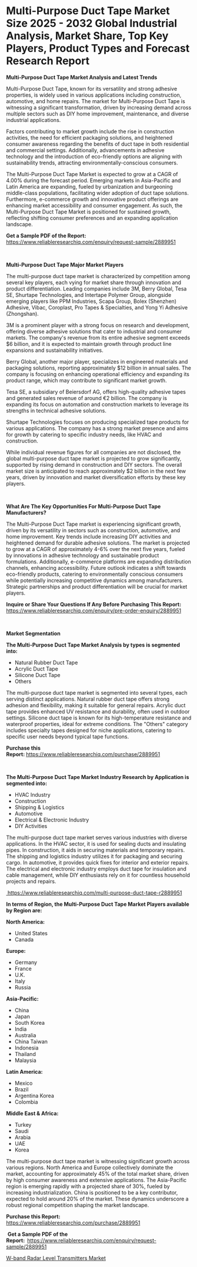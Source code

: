 <p><h1>Multi-Purpose Duct Tape Market Size 2025 - 2032 Global Industrial Analysis, Market Share, Top Key Players, Product Types and Forecast Research Report</h1></p><p><strong>Multi-Purpose Duct Tape Market Analysis and Latest Trends</strong></p>
<p><p>Multi-Purpose Duct Tape, known for its versatility and strong adhesive properties, is widely used in various applications including construction, automotive, and home repairs. The market for Multi-Purpose Duct Tape is witnessing a significant transformation, driven by increasing demand across multiple sectors such as DIY home improvement, maintenance, and diverse industrial applications. </p><p>Factors contributing to market growth include the rise in construction activities, the need for efficient packaging solutions, and heightened consumer awareness regarding the benefits of duct tape in both residential and commercial settings. Additionally, advancements in adhesive technology and the introduction of eco-friendly options are aligning with sustainability trends, attracting environmentally-conscious consumers.</p><p>The Multi-Purpose Duct Tape Market is expected to grow at a CAGR of 4.00% during the forecast period. Emerging markets in Asia-Pacific and Latin America are expanding, fueled by urbanization and burgeoning middle-class populations, facilitating wider adoption of duct tape solutions. Furthermore, e-commerce growth and innovative product offerings are enhancing market accessibility and consumer engagement. As such, the Multi-Purpose Duct Tape Market is positioned for sustained growth, reflecting shifting consumer preferences and an expanding application landscape.</p></p>
<p><strong>Get a Sample PDF of the Report:&nbsp;</strong> <a href="https://www.reliableresearchiq.com/enquiry/request-sample/2889951?utm_campaign=2336&utm_medium=2&utm_source=Github&utm_content=ia&utm_term=14032025&utm_id=multi-purpose-duct-tape">https://www.reliableresearchiq.com/enquiry/request-sample/2889951</a></p>
<p>&nbsp;</p>
<p><strong>Multi-Purpose Duct Tape Major Market Players</strong></p>
<p><p>The multi-purpose duct tape market is characterized by competition among several key players, each vying for market share through innovation and product differentiation. Leading companies include 3M, Berry Global, Tesa SE, Shurtape Technologies, and Intertape Polymer Group, alongside emerging players like PPM Industries, Scapa Group, Bolex (Shenzhen) Adhesive, Vibac, Coroplast, Pro Tapes & Specialties, and Yong Yi Adhesive (Zhongshan).</p><p>3M is a prominent player with a strong focus on research and development, offering diverse adhesive solutions that cater to industrial and consumer markets. The company's revenue from its entire adhesive segment exceeds $6 billion, and it is expected to maintain growth through product line expansions and sustainability initiatives.</p><p>Berry Global, another major player, specializes in engineered materials and packaging solutions, reporting approximately $12 billion in annual sales. The company is focusing on enhancing operational efficiency and expanding its product range, which may contribute to significant market growth.</p><p>Tesa SE, a subsidiary of Beiersdorf AG, offers high-quality adhesive tapes and generated sales revenue of around €2 billion. The company is expanding its focus on automation and construction markets to leverage its strengths in technical adhesive solutions.</p><p>Shurtape Technologies focuses on producing specialized tape products for various applications. The company has a strong market presence and aims for growth by catering to specific industry needs, like HVAC and construction.</p><p>While individual revenue figures for all companies are not disclosed, the global multi-purpose duct tape market is projected to grow significantly, supported by rising demand in construction and DIY sectors. The overall market size is anticipated to reach approximately $2 billion in the next few years, driven by innovation and market diversification efforts by these key players.</p></p>
<p>&nbsp;</p>
<p><strong>What Are The Key Opportunities For Multi-Purpose Duct Tape Manufacturers?</strong></p>
<p><p>The Multi-Purpose Duct Tape market is experiencing significant growth, driven by its versatility in sectors such as construction, automotive, and home improvement. Key trends include increasing DIY activities and heightened demand for durable adhesive solutions. The market is projected to grow at a CAGR of approximately 4-6% over the next five years, fueled by innovations in adhesive technology and sustainable product formulations. Additionally, e-commerce platforms are expanding distribution channels, enhancing accessibility. Future outlook indicates a shift towards eco-friendly products, catering to environmentally conscious consumers while potentially increasing competitive dynamics among manufacturers. Strategic partnerships and product differentiation will be crucial for market players.</p></p>
<p><strong>Inquire or Share Your Questions If Any Before Purchasing This Report:</strong> <a href="https://www.reliableresearchiq.com/enquiry/pre-order-enquiry/2889951?utm_campaign=2336&utm_medium=2&utm_source=Github&utm_content=ia&utm_term=14032025&utm_id=multi-purpose-duct-tape">https://www.reliableresearchiq.com/enquiry/pre-order-enquiry/2889951</a></p>
<p>&nbsp;</p>
<p><strong>Market Segmentation</strong></p>
<p><strong>The Multi-Purpose Duct Tape Market Analysis by types is segmented into:</strong></p>
<p><ul><li>Natural Rubber Duct Tape</li><li>Acrylic Duct Tape</li><li>Silicone Duct Tape</li><li>Others</li></ul></p>
<p><p>The multi-purpose duct tape market is segmented into several types, each serving distinct applications. Natural rubber duct tape offers strong adhesion and flexibility, making it suitable for general repairs. Acrylic duct tape provides enhanced UV resistance and durability, often used in outdoor settings. Silicone duct tape is known for its high-temperature resistance and waterproof properties, ideal for extreme conditions. The "Others" category includes specialty tapes designed for niche applications, catering to specific user needs beyond typical tape functions.</p></p>
<p><strong>Purchase this Report:&nbsp;</strong><a href="https://www.reliableresearchiq.com/purchase/2889951?utm_campaign=2336&utm_medium=2&utm_source=Github&utm_content=ia&utm_term=14032025&utm_id=multi-purpose-duct-tape">https://www.reliableresearchiq.com/purchase/2889951</a></p>
<p>&nbsp;</p>
<p><strong>The Multi-Purpose Duct Tape Market Industry Research by Application is segmented into:</strong></p>
<p><ul><li>HVAC Industry</li><li>Construction</li><li>Shipping & Logistics</li><li>Automotive</li><li>Electrical & Electronic Industry</li><li>DIY Activities</li></ul></p>
<p><p>The multi-purpose duct tape market serves various industries with diverse applications. In the HVAC sector, it is used for sealing ducts and insulating pipes. In construction, it aids in securing materials and temporary repairs. The shipping and logistics industry utilizes it for packaging and securing cargo. In automotive, it provides quick fixes for interior and exterior repairs. The electrical and electronic industry employs duct tape for insulation and cable management, while DIY enthusiasts rely on it for countless household projects and repairs.</p></p>
<p><a href="https://www.reliableresearchiq.com/multi-purpose-duct-tape-r2889951?utm_campaign=2336&utm_medium=2&utm_source=Github&utm_content=ia&utm_term=14032025&utm_id=multi-purpose-duct-tape">&nbsp;https://www.reliableresearchiq.com/multi-purpose-duct-tape-r2889951</a></p>
<p><strong>In terms of Region, the Multi-Purpose Duct Tape Market Players available by Region are:</strong></p>
<p>
    <p> <strong> North America: </strong>
        <ul>
            <li>United States</li>
            <li>Canada</li>
        </ul>
        </p> 
    <p> <strong> Europe: </strong>
        <ul>
            <li>Germany</li>
            <li>France</li>
            <li>U.K.</li>
            <li>Italy</li>
            <li>Russia</li>
        </ul>
        </p> 
    <p> <strong> Asia-Pacific: </strong>
        <ul>
            <li>China</li>
            <li>Japan</li>
            <li>South Korea</li>
            <li>India</li>
            <li>Australia</li>
            <li>China Taiwan</li>
            <li>Indonesia</li>
            <li>Thailand</li>
            <li>Malaysia</li>
        </ul>
        </p> 
    <p> <strong> Latin America: </strong>
        <ul>
            <li>Mexico</li>
            <li>Brazil</li>
            <li>Argentina Korea</li>
            <li>Colombia</li>
        </ul>
        </p> 
    <p> <strong> Middle East & Africa: </strong>
        <ul>
            <li>Turkey</li>
            <li>Saudi</li>
            <li>Arabia</li>
            <li>UAE</li>
            <li>Korea</li>
        </ul>
    </p>
    </p>
<p><p>The multi-purpose duct tape market is witnessing significant growth across various regions. North America and Europe collectively dominate the market, accounting for approximately 45% of the total market share, driven by high consumer awareness and extensive applications. The Asia-Pacific region is emerging rapidly with a projected share of 30%, fueled by increasing industrialization. China is positioned to be a key contributor, expected to hold around 20% of the market. These dynamics underscore a robust regional competition shaping the market landscape.</p></p>
<p><strong>Purchase this Report: </strong><a href="https://www.reliableresearchiq.com/purchase/2889951?utm_campaign=2336&utm_medium=2&utm_source=Github&utm_content=ia&utm_term=14032025&utm_id=multi-purpose-duct-tape">https://www.reliableresearchiq.com/purchase/2889951</a></p>
<p>&nbsp;<strong>Get a Sample PDF of the Report:&nbsp;&nbsp;</strong><a href="https://www.reliableresearchiq.com/enquiry/request-sample/2889951?utm_campaign=2336&utm_medium=2&utm_source=Github&utm_content=ia&utm_term=14032025&utm_id=multi-purpose-duct-tape">https://www.reliableresearchiq.com/enquiry/request-sample/2889951</a></p>
<p><strong></strong></p>
<p><p><a href="https://github.com/boitafbg/Market-Research-Report-List-1/blob/main/w-band-radar-level-transmitters-market.md?utm_campaign=2336&utm_medium=2&utm_source=Github&utm_content=ia&utm_term=14032025&utm_id=multi-purpose-duct-tape">W-band Radar Level Transmitters Market</a></p></p>